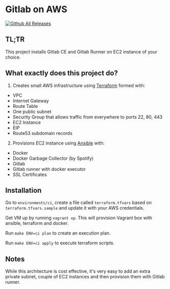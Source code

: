 # Gitlab on AWS
[![Github All Releases](https://img.shields.io/github/downloads/jakubigla/terraform-ansible-aws-gitlab/total.svg)]()

## TL;TR
This project installs Gitlab CE and Gitlab Runner on EC2 instance of your choice.

## What exactly does this project do?

1. Creates small AWS infrastructure using [Terraform](https://www.terraform.io/) formed with:
 * VPC
 * Internet Gateway
 * Route Table
 * One public subnet
 * Security Group that allows traffic from everywhere to ports 22, 80, 443
 * EC2 Instance 
 * EIP
 * Route53 subdomain records
 

2. Provisions EC2 instance using [Ansible](https://www.ansible.com/) with:
 * Docker
 * Docker Garbage Collector (by Spotify)
 * Gitlab
 * Gitlab runner with docker executor
 * SSL Certificates
 
## Installation

Go to `environments/ci`, create a file called `terraform.tfvars` based on `terraform.tfvars.sample` and update it with your AWS credentials.

Get VM up by running ```vagrant up```. This will provision Vagrant box with ansible, terraform and docker.

Run ```make ENV=ci plan``` to create an execution plan.

Run ```make ENV=ci apply``` to execute terraform scripts. 

## Notes
While this architecture is cost effective, it's very easy to add an extra private subnet, couple of EC2 instances and then provision them with Gitlab runner. 